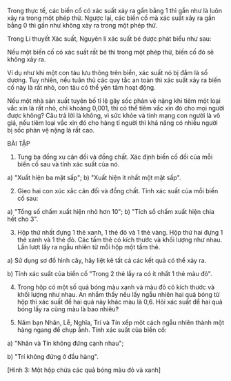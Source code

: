Trong thực tế, các biến cố có xác suất xảy ra gần bằng 1 thì gần như là luôn xảy ra trong một phép thử. Ngược lại, các biến cố mà xác suất xảy ra gần bằng 0 thì gần như không xảy ra trong một phép thử.

Trong Lí thuyết Xác suất, Nguyên lí xác suất bé được phát biểu như sau:

Nếu một biến cố có xác suất rất bé thì trong một phép thử, biến cố đó sẽ không xảy ra.

Ví dụ như khi một con tàu lưu thông trên biển, xác suất nó bị đắm là số dương. Tuy nhiên, nếu tuân thủ các quy tắc an toàn thì xác suất xảy ra biến cố này là rất nhỏ, con tàu có thể yên tâm hoạt động.

Nếu một nhà sản xuất tuyên bố tỉ lệ gây sốc phản vệ nặng khi tiêm một loại vắc xin là rất nhỏ, chỉ khoảng 0,001, thì có thể tiêm vắc xin đó cho mọi người được không? Câu trả lời là không, vì sức khỏe và tính mạng con người là vô giá, nếu tiêm loại vắc xin đó cho hàng tỉ người thì khả năng có nhiều người bị sốc phản vệ nặng là rất cao.

BÀI TẬP

1. Tung ba đồng xu cân đối và đồng chất. Xác định biến cố đối của mỗi biến cố sau và tính xác suất của nó.

a) "Xuất hiện ba mặt sấp";     b) "Xuất hiện ít nhất một mặt sấp".

2. Gieo hai con xúc xắc cân đối và đồng chất. Tính xác suất của mỗi biến cố sau:

a) "Tổng số chấm xuất hiện nhỏ hơn 10";     b) "Tích số chấm xuất hiện chia hết cho 3".

3. Hộp thứ nhất đựng 1 thẻ xanh, 1 thẻ đỏ và 1 thẻ vàng. Hộp thứ hai đựng 1 thẻ xanh và 1 thẻ đỏ. Các tấm thẻ có kích thước và khối lượng như nhau. Lần lượt lấy ra ngẫu nhiên từ mỗi hộp một tấm thẻ.

a) Sử dụng sơ đồ hình cây, hãy liệt kê tất cả các kết quả có thể xảy ra.

b) Tính xác suất của biến cố "Trong 2 thẻ lấy ra có ít nhất 1 thẻ màu đỏ".

4. Trong hộp có một số quả bóng màu xanh và màu đỏ có kích thước và khối lượng như nhau. An nhắm thấy nếu lấy ngẫu nhiên hai quả bóng từ hộp thì xác suất để hai quả này khác màu là 0,6. Hỏi xác suất để hai quả bóng lấy ra cùng màu là bao nhiêu?

5. Năm bạn Nhân, Lễ, Nghĩa, Trí và Tín xếp một cách ngẫu nhiên thành một hàng ngang để chụp ảnh. Tính xác suất của biến cố:

a) "Nhân và Tín không đứng cạnh nhau";

b) "Trí không đứng ở đầu hàng".

[Hình 3: Một hộp chứa các quả bóng màu đỏ và xanh]
